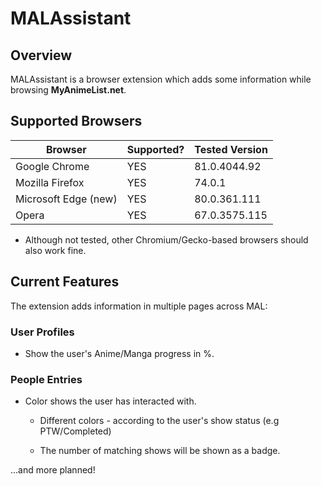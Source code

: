 # MALAssistant

## Overview

MALAssistant is a browser extension which adds some information while browsing **MyAnimeList.net**.  


## Supported Browsers

| Browser              | Supported? | Tested Version |
| -------------------- | ---------- | -------------- |
| Google Chrome        | YES        | 81.0.4044.92   |
| Mozilla Firefox      | YES        | 74.0.1         |
| Microsoft Edge (new) | YES        | 80.0.361.111   |
| Opera                | YES        | 67.0.3575.115  |

- Although not tested, other Chromium/Gecko-based browsers should also work fine.

## Current Features
The extension adds information in multiple pages across MAL:

### User Profiles
- Show the user's Anime/Manga progress in %.

### People Entries
- Color shows the user has interacted with.

    * Different colors - according to the user's show status (e.g PTW/Completed) 
    
    * The number of matching shows will be shown as a badge.

...and more planned!

